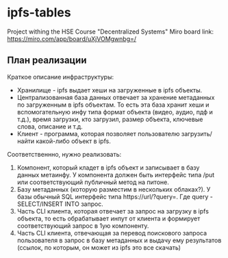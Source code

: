 # ipfs-tables
Project withing the HSE Сourse "Decentralized Systems"
Miro board link: https://miro.com/app/board/uXjVOMgwnbg=/

## План реализации
Краткое описание инфраструктуры:
- Хранилище - ipfs выдает хеши на загруженные в ipfs объекты. 
- Централизованная база данных отвечает за хранение метаданных по загруженным в ipfs объектам.
То есть эта база хранит хеши и вспомогательную инфу типа формат объекта (видео, аудио, пдф и т.д.), время загрузки, кто загрузил, размер объекта, ключевые слова, описание и т.д. 
- Клиент - программа, которая позволяет пользователю загрузить/найти какой-либо объект в ipfs.  

Соответственнно, нужно реализовать:
1. Компонент, который кладет в ipfs объект и записывает в базу данных метаинфу. У компонента должен быть интерфейс типа /put или соответствующий публичный метод на питоне.
2. Базу метаданных (которую разместим в нескольких облаках?). У базы обычный SQL интерфейс типа https://url/?query=. Где query - SELECT/INSERT INTO запрос. 
3. Часть CLI клиента, которая отвечает за запрос на загрузку в ipfs объекта, то есть обрабатывает инпут от клиента и формирует соответствующий запрос в 1ую компоненту.
4. Часть CLI клиента, отвечающая за перевод поискового запроса пользователя в запрос в базу метаданных и выдачу ему результатов (ссылок, по которым, он может из ipfs это все скачать)
